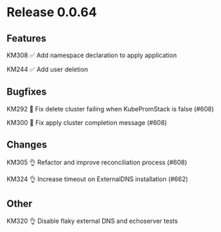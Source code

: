 # Release 0.0.64

## Features

KM308 ✅ Add namespace declaration to apply application

KM244 ✅ Add user deletion

## Bugfixes

KM292 🐛 Fix delete cluster failing when KubePromStack is false (#608)

KM300 🐛 Fix apply cluster completion message (#608)

## Changes

KM305 👌 Refactor and improve reconciliation process (#608)

KM324 👌 Increase timeout on ExternalDNS installation (#662)

## Other

KM320 👌 Disable flaky external DNS and echoserver tests 
